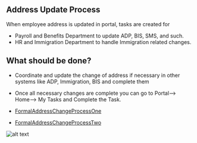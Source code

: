 Address Update Process
-------

When employee address is updated in portal, tasks are created for

* Payroll and Benefits Department to update ADP, BIS, SMS, and such.
* HR and Immigration Department to handle Immigration related changes.

What should be done?
------
 - Coordinate and update the change of address if necessary in other systems like ADP, Immigration, BIS and complete them
 - Once all necessary changes are complete you can go to Portal--> Home--> My Tasks and Complete the Task.

 - [FormalAddressChangeProcessOne](../../office/bpm/FormalAddressChangeProcessOne.html "Address")
 - [FormalAddressChangeProcessTwo](../../office/bpm/FormalAddressChangeProcessTwo.html "Address")
 
![alt text](../../images/bpm/address_create_update_process.png "Address Update Process")
